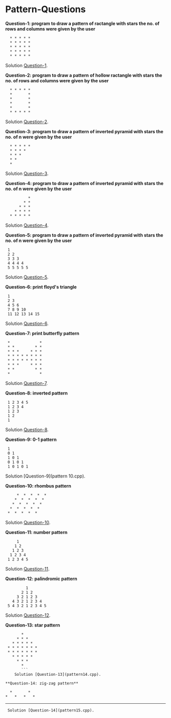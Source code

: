 # Pattern-Questions

 **Question-1: program to draw a pattern of ractangle with stars the no. of rows and columns were given by the user**

   ```
     * * * * *
     * * * * *
     * * * * *
     * * * * *
     * * * * *
```
Solution [Question-1](pattern.cpp).

**Question-2: program to draw a pattern of  hollow ractangle with stars the no. of rows and columns were given by the user**
```
  * * * * *
  *       *
  *       *
  *       *
  *       *
  * * * * *
  ```
  Solution [Question-2](pattern2.cpp).

**Question-3: program to draw a pattern of inverted pyramid with stars the no. of n were given by the user**
```
  * * * * *
  * * * *
  * * *
  * *
  *
  ```
   Solution [Question-3](pattern3.cpp).

**Question-4: program to draw a pattern of inverted pyramid with stars the no. of n were given by the user**
```
          *
        * *
      * * *
    * * * *
  * * * * *
  ```

 Solution [Question-4](pattern4.cpp).
 
**Question-5: program to draw a pattern of inverted pyramid with stars the no. of n were given by the user**
```
 1
 2 2
 3 3 3
 4 4 4 4
 5 5 5 5 5
```
 Solution [Question-5](pattern5.cpp).

**Question-6: print floyd's triangle**
```
 1
 2 3
 4 5 6
 7 8 9 10
 11 12 13 14 15
 ```
  Solution [Question-6](pattern6.cpp).
  
**Question-7: print butterfly pattern**
```
 *             *
 * *         * *
 * * *     * * *
 * * * * * * * *
 * * * * * * * *
 * * *     * * *
 * *         * *
 *             *
 ```
  Solution [Question-7](pattern7.cpp).
  
**Question-8: inverted pattern**
```
 1 2 3 4 5
 1 2 3 4
 1 2 3
 1 2
 1
 ```
  Solution [Question-8](pattern9.cpp).
  
**Question-9: 0-1 pattern**
```
 1 
 0 1
 1 0 1
 0 1 0 1
 1 0 1 0 1
 ```
   Solution [Question-9](pattern 10.cpp).
   
**Question-10: rhombus pattern**
```
     *  *  *  *  *
    *  *  *  *  *
   *  *  *  *  *
  *  *  *  *  *
 *  *  *  *  *
 ```
  Solution [Question-10](pattern11.cpp).
  
**Question-11: number pattern**
```
     1
    1 2
   1 2 3
  1 2 3 4
 1 2 3 4 5
 ```
  Solution [Question-11](pattern12.cpp).
  
**Question-12: palindromic pattern**
```
         1
       2 1 2
     3 2 1 2 3
   4 3 2 1 2 3 4
 5 4 3 2 1 2 3 4 5
 ```
  Solution [Question-12](pattern13.cpp).
  
**Question-13: star pattern**
```
       *
     * * *
   * * * * *
 * * * * * * *
 * * * * * * *
   * * * * *
     * * *
       *
       ```
    Solution [Question-13](pattern14.cpp).
    
**Question-14: zig-zag pattern**
```

      *       *
    *   *   *   *
  *       *       *
```
 Solution [Question-14](pattern15.cpp).
